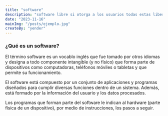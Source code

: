 ```yaml
---
title: "software"
description: "software libre si otorga a los usuarios todas estas libertades de manera adecuada. De lo contrario no es libre."
date: "2023-11-16"
mainImg: "/posts/ejemplo.jpg"
createBy: "yender"
---
```


### ¿Qué es un software?

El término software es un vocablo inglés que fue tomado por otros idiomas y designa a todo componente intangible (y no físico) que forma parte de dispositivos como computadoras, teléfonos móviles o tabletas y que permite su funcionamiento.

El software está compuesto por un conjunto de aplicaciones y programas diseñados para cumplir diversas funciones dentro de un sistema. Además, está formado por la información del usuario y los datos procesados.

Los programas que forman parte del software le indican al hardware (parte física de un dispositivo), por medio de instrucciones, los pasos a seguir.
